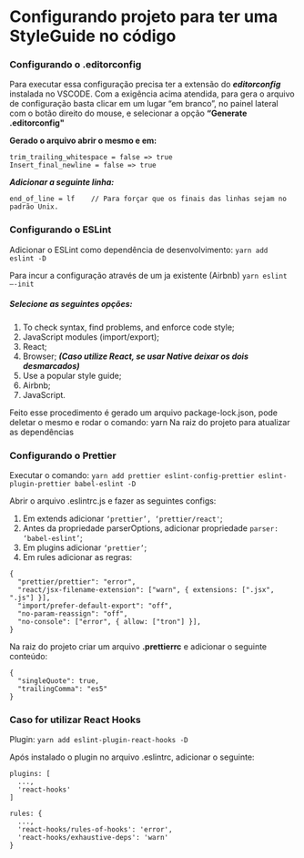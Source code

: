 # Configurando projeto para ter uma StyleGuide no código

### Configurando o .editorconfig

Para executar essa configuração precisa ter a extensão do **_editorconfig_** instalada no VSCODE.
Com a exigência acima atendida, para gera o arquivo de configuração basta clicar em um lugar “em branco”,
no painel lateral com o botão direito do mouse, e selecionar a opção **“Generate .editorconfig"**

**Gerado o arquivo abrir o mesmo e em:**

```
trim_trailing_whitespace = false => true
Insert_final_newline = false => true
```

**_Adicionar a seguinte linha:_**

```
end_of_line = lf    // Para forçar que os finais das linhas sejam no padrão Unix.
```

### Configurando o ESLint

Adicionar o ESLint como dependência de desenvolvimento:
`yarn add eslint -D`

Para incur a configuração através de um ja existente (Airbnb)
`yarn eslint —-init`

##### Selecione as seguintes opções:

1. To check syntax, find problems, and enforce code style;
2. JavaScript modules (import/export);
3. React;
4. Browser; **_(Caso utilize React, se usar Native deixar os dois desmarcados)_**
5. Use a popular style guide;
6. Airbnb;
7. JavaScript.

Feito esse procedimento é gerado um arquivo package-lock.json, pode deletar o mesmo e rodar o comando:
yarn
Na raiz do projeto para atualizar as dependências

### Configurando o Prettier

Executar o comando:
`yarn add prettier eslint-config-prettier eslint-plugin-prettier babel-eslint -D`

Abrir o arquivo .eslintrc.js e fazer as seguintes configs:

1. Em extends adicionar `‘prettier’, ‘prettier/react'`;
2. Antes da propriedade parserOptions, adicionar propriedade `parser: ‘babel-eslint’`;
3. Em plugins adicionar `‘prettier’`;
4. Em rules adicionar as regras:

```
{
  "prettier/prettier": "error",
  "react/jsx-filename-extension": ["warn", { extensions: [".jsx", ".js"] }],
  "import/prefer-default-export": "off",
  "no-param-reassign": "off",
  "no-console": ["error", { allow: ["tron"] }],
}
```

Na raiz do projeto criar um arquivo **.prettierrc** e adicionar o seguinte conteúdo:

```
{
  "singleQuote": true,
  "trailingComma": "es5"
}
```


### Caso for utilizar React Hooks
Plugin: ``` yarn add eslint-plugin-react-hooks -D ``` 

Após instalado o plugin no arquivo .eslintrc, adicionar o seguinte:
```
plugins: [
  ...,
  'react-hooks'
] 

rules: {
  ...,
  'react-hooks/rules-of-hooks': 'error',
  'react-hooks/exhaustive-deps': 'warn'
}
```

